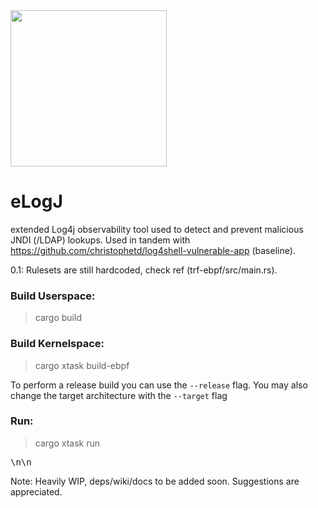 <img src="https://github.com/WillGAndre/eLogJ/blob/main/elogj.png" width="250">

# eLogJ
extended Log4j observability tool used to detect and prevent malicious JNDI (/LDAP) lookups. Used in tandem with https://github.com/christophetd/log4shell-vulnerable-app (baseline).

0.1: Rulesets are still hardcoded, check ref (trf-ebpf/src/main.rs).

### Build Userspace:
> cargo build

### Build Kernelspace:
> cargo xtask build-ebpf

To perform a release build you can use the `--release` flag.
You may also change the target architecture with the `--target` flag

### Run:
> cargo xtask run

<pre>\n\n</pre>
Note: 
 Heavily WIP, deps/wiki/docs to be added soon.
 Suggestions are appreciated.
